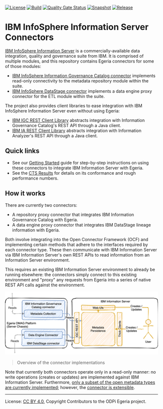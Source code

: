 <!-- SPDX-License-Identifier: CC-BY-4.0 -->
<!-- Copyright Contributors to the ODPi Egeria project. -->

[![License](https://img.shields.io/github/license/odpi/egeria-connector-ibm-information-server)](LICENSE)
[![Build](https://github.com/odpi/egeria-connector-ibm-information-server/workflows/Maven%20Package/badge.svg)](https://github.com/odpi/egeria-connector-ibm-information-server/actions?query=workflow%3A%22Maven+Package%22)
[![Quality Gate Status](https://sonarcloud.io/api/project_badges/measure?project=egeria-connector-ibm-information-server&metric=alert_status)](https://sonarcloud.io/dashboard?id=egeria-connector-ibm-information-server)
[![Snapshot](https://img.shields.io/maven-metadata/v?label=development&metadataUrl=https%3A%2F%2Ftoken%3A82d3aaedcfbb070176d9b30df29ea28768b90691%40maven.pkg.github.com%2Fodpi%2Fegeria-connector-ibm-information-server%2Forg%2Fodpi%2Fegeria%2Fegeria-connector-ibm-information-server%2Fmaven-metadata.xml)](https://github.com/odpi/egeria-connector-ibm-information-server/packages/617676)
[![Release](https://img.shields.io/maven-central/v/org.odpi.egeria/egeria-connector-ibm-information-server)](https://mvnrepository.com/artifact/org.odpi.egeria/egeria-connector-ibm-information-server)

# IBM InfoSphere Information Server Connectors

[IBM InfoSphere Information Server](https://www.ibm.com/marketplace/infosphere-information-server) is a
commercially-available data integration, quality and governance suite from IBM. It is comprised of multiple modules,
and this repository contains Egeria connectors for some of those modules:

- [IBM InfoSphere Information Governance Catalog connector](igc-adapter) implements read-only connectivity to
    the metadata repository module within the suite.
- [IBM InfoSphere DataStage connector](datastage-adapter) implements a data engine proxy connector for the ETL
    module within the suite.

The project also provides client libraries to ease integration with IBM InfoSphere Information Server even without
using Egeria:

- [IBM IGC REST Client Library](igc-clientlibrary) abstracts integration with Information Governance Catalog's REST API through a Java client.
- [IBM IA REST Client Library](ia-clientlibrary) abstracts integration with Information Analyzer's REST API through a Java client.

## Quick links

- See our [Getting Started](https://odpi.github.io/egeria-connector-ibm-information-server/getting-started/) guide for
  step-by-step instructions on using these connectors to integrate IBM Information Server with Egeria.
- See the [CTS Results](cts/README.md) for details on its conformance and rough performance numbers.

## How it works

There are currently two connectors:

- A repository proxy connector that integrates IBM Information Governance Catalog with Egeria.
- A data engine proxy connector that integrates IBM DataStage lineage information with Egeria.

Both involve integrating into the Open Connector Framework (OCF) and implementing
certain methods that adhere to the interfaces required by each connector type. These then communicate with IBM Information
Server via IBM Information Server's own REST APIs to read information from an Information Server environment.

This requires an existing IBM Information Server environment to already be running elsewhere: the connectors simply
connect to this existing environment and "proxy" any requests from Egeria into a series of native REST API calls against
the environment.

![Overview](docs/overview.png)

> Overview of the connector implementations

Note that currently both connectors operate only in a read-only manner: no write operations (creates or updates) are
implemented against IBM Information Server. Furthermore, [only a subset of the open metadata types are currently
implemented](docs/mappings/README.md); however, the [connector is extensible](docs/extending/README.md).

----
License: [CC BY 4.0](https://creativecommons.org/licenses/by/4.0/),
Copyright Contributors to the ODPi Egeria project.
